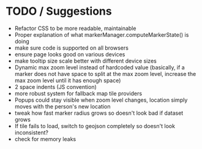 # TODO / Suggestions
- Refactor CSS to be more readable, maintainable
- Proper explanation of what markerManager.computeMarkerState() is doing
- make sure code is supported on all browsers
- ensure page looks good on various devices
- make tooltip size scale better with different device sizes 
- Dynamic max zoom level instead of hardcoded value (basically, if a marker does not have space to split at the max zoom level, increase the max zoom level until it has enough space)
- 2 space indents (JS convention)
- more robust system for fallback map tile providers
- Popups could stay visible when zoom level changes, location simply moves with the person's new location
- tweak how fast marker radius grows so doesn't look bad if dataset grows
- If tile fails to load, switch to geojson completely so doesn't look inconsistent?
- check for memory leaks
